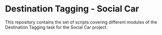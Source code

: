 # Destination Tagging - Social Car

This repository contains the set of scripts covering different modules of the Destination Tagging task for the Social Car project.